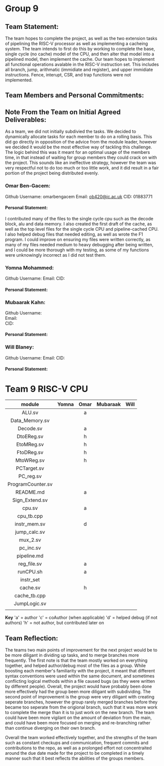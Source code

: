 # Group 9

## Team Statement:

The team hopes to complete the project, as well as the two extension tasks of pipelining the RISC-V processor as well as implementing a cacheing system. The team intends to first do this by working to complete the base, single cycle (no cache) model of the CPU, and then alter that model into a pipelined model, then implement the cache. Our team hopes to implement all functional operations avalable in the RISC-V instruction set. This includes all branch, jump, arithmatic (immidiate and register), and upper immidiate instructions. Fence, interupt, CSR, and trap functions were not implemented.

## Team Members and Personal Commitments:

## Note From the Team on Initial Agreed Deliverables:

As a team, we did not initially subdivied the tasks. We decided to dynamically allocate tasks for each member to do on a rolling basis. This did go directly in opposition of the advice from the module leader, however we decided it would be the most effective way of tackling this challenge. The logic behind this was it meant for an optimal usage of the members time, in that instead of waiting for group members they could crack on with the project. This sounds like an ineffective strategy, however the team was very respectful not to do too much or too little work, and it did result in a fair portion of the project being distributed evenly.

### Omar Ben-Gacem:

Github Username: omarbengacem
Email: ob420@ic.ac.uk
CID: 01883771

#### Personal Statement:
I contributed many of the files to the single cycle cpu such as the decode block, alu and data memory. I also created the first draft of the cache, as well as the top level files for the single cycle CPU and pipeline-cached CPU. I also helped debug files that needed editing, as well as wrote the F1 program. I could improve on ensuring my files were written correctly, as many of my files needed medium to heavy debugging after being written, and I could be more thorough with my testing, as some of my functions were unknowingly incorrect as I did not test them.


### Yomna Mohammed:

Github Username: 
Email: 
CID: 

#### Personal Statement:




### Mubaarak Kahn:

Github Username:  
Email:  
CID:  

#### Personal Statement:




### Will Blaney: 


Github Username: 
Email: 
CID: 

#### Personal Statement:








# Team 9 RISC-V CPU

| module      | Yomna | Omar | Mubaraak | Will |
| :------:    | :------: | :------: | :------: | :------: |
| ALU.sv |  | a |  |  |
| Data_Memory.sv |  |  |  |  |
| Decode.sv |  | a |  |  |
| DtoEReg.sv |  | h |  |  |
| EtoMReg.sv |  | h |  |  |
| FtoDReg.sv |  | h |  |  |
| MtoWReg.sv |  | h |  |  |
| PCTarget.sv |  |  |  |  |
| PC_reg.sv |  |  |  |  |
| ProgramCounter.sv |  |  |  |  |
| README.md |  | a |  |  |
| Sign_Extend.sv |  |  |  |  |
| cpu.sv |  | a |  |  |
| cpu_tb.cpp |  |  |  |  |
| instr_mem.sv |  | d |  |  |
| jump_calc.sv |  |  |  |  |
| mux_2.sv |  |  |  |  |
| pc_inc.sv |  |  |  |  |
| pipeline.md |  |  |  |  |
| reg_file.sv |  | a |  |  |
| runCPU.sh |  | a |  |  |
| instr_set |  |  |  |  |
| cache.sv |  | h |  |  |
| cache_tb.cpp |  |  |  |  |
| JumpLogic.sv |  |  |  |  |
|  |  |  |  |  |


**Key**
'a' = author
'c' = coAuthor (when applicable)
'd' = helped debug (if not authors)
'h' = not author, but contributed later on 
 
## Team Reflection:

The teams two main points of improvement for the next project would be to be more diligant in dividing up tasks, and to merge branches more frequently. The first note is that the team mostly worked on everything together, and helped author/debug most of the files as a group. While boosting each member's familiarity with the project, it meant that different syntax conventions were used within the same document, and sometimes conflicting logical methods within a file caused bugs (as they were written by different people). Overall, the project would have probably been done more effectively had the group been more diligant with subdividing. The second point of improvement is the group were very diligant with creating seperate branches, however the group rarely merged branches before they became too seperate from the origional branch, such that it was more work to complete the merge than it is to just work on the new branch. The team could have been more vigilant on the amount of deviation from the main, and could have been more focused on merging and re-branching rather than continue diverging on their own branch.

Overall the team worked effectively together, and the strengths of the team such as constant checkups and communication, frequent commits and contributions to the repo, as well as a prolonged effort not concentraited around the due date made for the project to be completed in a timely manner such that it best reflects the abilities of the groups members.